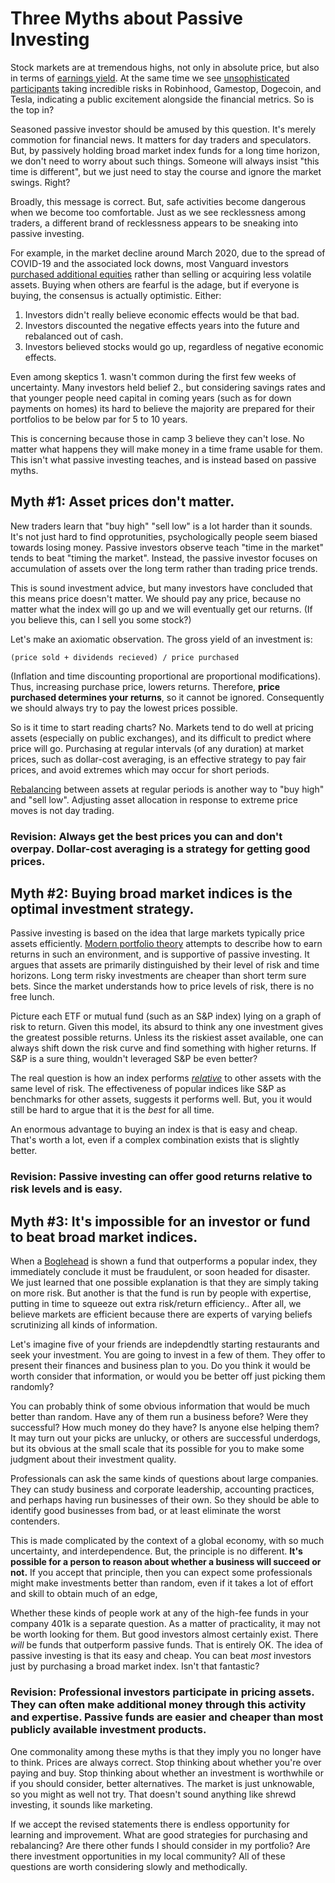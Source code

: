 Three Myths about Passive Investing
====================================

Stock markets are at tremendous highs, not only in absolute price, but also in terms of [earnings yield][1].
At the same time we see [unsophisticated participants][2] taking incredible risks in Robinhood, Gamestop, Dogecoin, and Tesla, indicating a public excitement alongside the financial metrics.
So is the top in?

Seasoned passive investor should be amused by this question.
It's merely commotion for financial news.
It matters for day traders and speculators.
But, by passively holding broad market index funds for a long time horizon, we don't need to worry about such things.
Someone will always insist "this time is different", but
we just need to stay the course and ignore the market swings.
Right?

Broadly, this message is correct.
But, safe activities become dangerous when we become too comfortable.
Just as we see recklessness among
traders, a different brand of recklessness appears to be sneaking into 
passive investing.

For example, in the market decline around March 2020, due to the spread of COVID-19 and the associated lock downs,
most Vanguard investors [purchased additional equities][3] rather than selling
or acquiring less volatile assets.
Buying when others are fearful is the adage,
but if everyone is buying, the consensus is actually optimistic.
Either:

1. Investors didn't really believe economic effects would be that bad. 
2. Investors discounted the negative effects years into the future and rebalanced out of cash.
3. Investors believed stocks would go up, regardless of negative economic effects.

Even among skeptics 1. wasn't common during the first few weeks of uncertainty.
Many investors held belief 2., but considering savings rates and that younger people need capital in coming years (such as for down payments on homes) its hard to believe the majority are prepared for their portfolios to be below par for 5 to 10 years. 

This is concerning because those in camp 3 believe they can't lose.
No matter what happens they will make money in a time frame usable for them.
This isn't what passive investing teaches, and is instead
based on passive myths.


## Myth #1: Asset prices don't matter. 

New traders learn that "buy high" "sell low" is a lot harder than it sounds.
It's not just hard to find opprotunities, psychologically people seem biased towards losing money.
Passive investors observe teach "time in the market" tends to beat "timing the market".
Instead, the passive investor focuses on accumulation of assets over the long term rather than trading price trends.

This is sound investment advice, but many investors
have concluded that this means price doesn't matter.
We should pay any price, because no matter what the index will go up and we will eventually get our returns.
(If you believe this, can I sell you some stock?)

Let's make an axiomatic observation.
The gross yield of an investment is:

    (price sold + dividends recieved) / price purchased

(Inflation and time discounting proportional are proportional modifications).
Thus, increasing purchase price, lowers returns.
Therefore, **price purchased determines your returns**,
so it cannot be ignored.
Consequently we should always try to pay the lowest prices possible.

So is it time to start reading charts? No.
Markets tend to do well at pricing assets (especially on public exchanges), and its difficult to  predict where price will go.
Purchasing at regular intervals (of any duration) at market prices, such as dollar-cost averaging,
is an effective strategy to pay fair prices, and avoid extremes which may occur for short periods.

[Rebalancing][6] between assets at regular periods is another way to "buy high" and "sell low".
Adjusting asset allocation in response to extreme price moves is not day trading.

### Revision: Always get the best prices you can and don't overpay. Dollar-cost averaging is a strategy for getting good prices.

## Myth #2: Buying broad market indices is the optimal investment strategy.

Passive investing is based on the idea that large markets typically price assets efficiently.
[Modern portfolio theory][4] attempts to describe how to earn returns in such an environment,
and is supportive of passive investing.
It argues that assets are primarily distinguished by their level of risk and time horizons.
Long term risky investments are cheaper than short term sure bets.
Since the market understands how to price levels of risk, there is no free lunch.

Picture each ETF or mutual fund (such as an S&P index) lying on a graph of risk to return.
Given this model, its absurd to think any one investment gives the greatest possible returns.
Unless its the riskiest asset available, one can always shift down the risk curve
and find something with higher returns.
If S&P is a sure thing, wouldn't leveraged S&P be even better?

The real question is how an index performs [*relative*][7] to other assets
with the same level of risk. The effectiveness of popular indices like S&P as benchmarks
for other assets, suggests it performs well.
But, you it would still be hard to argue that it is the *best* for all time.

An enormous advantage to buying an index is that is easy and cheap.
That's worth a lot, even if a complex combination exists that is slightly better.

### Revision: Passive investing can offer good returns relative to risk levels and is easy.

## Myth #3: It's impossible for an investor or fund to beat broad market indices.

When a [Boglehead][8] is shown a fund that outperforms a popular index, they immediately
conclude it must be fraudulent, or soon headed for disaster.
We just learned that one possible explanation is that they are simply taking on more risk.
But another is that the fund is run by people with expertise, putting in time
to squeeze out extra risk/return efficiency..
After all, we believe markets are efficient because there are experts of varying beliefs
 scrutinizing all kinds of information.

Let's imagine five of your friends are indepdendtly starting restaurants and seek your investment.
You are going to invest in a few of them.
They offer to present their finances and business plan to you.
Do you think it would be worth consider that information, or would you be better
off just picking them randomly?

You can probably think of some obvious information that would be much better than random.
Have any of them run a business before? Were they successful? How much money do they have?
Is anyone else helping them?
It may turn out your picks are unlucky, or others are successful underdogs,
but its obvious at the small scale that its possible for you to make some judgment about
their investment quality.

Professionals can ask the same kinds of questions about large companies.
They can study business and corporate leadership, accounting practices, and
perhaps having run businesses of their own.
So they should be able to identify good businesses from bad, or at least eliminate the worst contenders.

This is made complicated by the context of a global economy, with so much uncertainty,
and interdependence. But, the principle is no different.
**It's possible for a person to reason about whether a business will succeed or not.**
If you accept that principle, then you can expect some professionals might
make investments better than random, even if it takes a lot of effort and skill
to obtain much of an edge,

Whether these kinds of people work at any of the high-fee funds in your company 401k is a
separate question.
As a matter of practicality, it may not be worth looking for them.
But good investors almost certainly exist. 
There *will* be funds that outperform passive funds.
That is entirely OK.
The idea of passive investing is that its easy and cheap.
You can beat *most* investors just by purchasing a broad market index.
Isn't that fantastic?
        
### Revision: Professional investors participate in pricing assets. They can often make additional money through this activity and expertise. Passive funds are easier and cheaper than most publicly available investment products.

One commonality among these myths is that they imply you no longer have to think.
Prices are always correct. Stop thinking about whether you're over paying and buy.
Stop thinking about whether an investment is worthwhile or if you should consider, better alternatives.
The market is just unknowable, so you might as well not try.
That doesn't sound anything like shrewd investing,
it sounds like marketing.

If we accept the revised statements there is endless opportunity for learning and improvement.
What are good strategies for purchasing and rebalancing?
Are there other funds I should consider in my portfolio?
Are there investment opportunities in my local community?
All of these questions are worth considering slowly and methodically.

[1]: https://www.multpl.com/s-p-500-earnings-yield
[2]: https://twitter.com/TikTokInvestors
[3]: https://personal.vanguard.com/pdf/coronavirus-market-volatility.pdf
[4]: https://www.investopedia.com/terms/m/modernportfoliotheory.asp
[6]: https://www.bogleheads.org/wiki/Rebalancing
[7]: https://en.wikipedia.org/wiki/Efficient_frontier
[8]: https://www.bogleheads.org/
